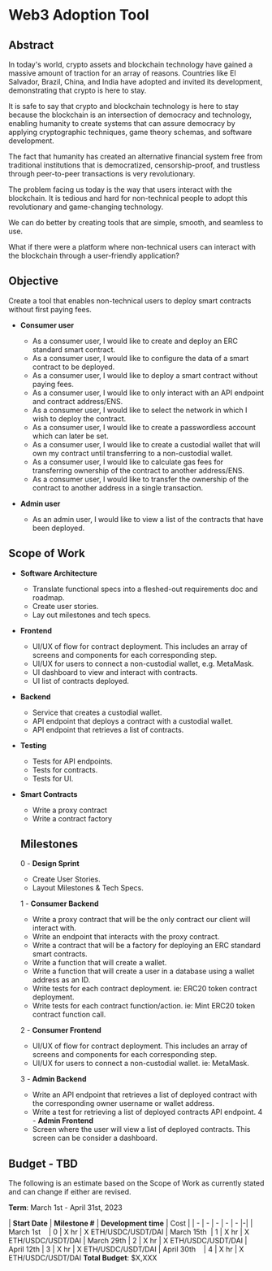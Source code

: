 # Web3 Adoption Tool

## Abstract

In today's world, crypto assets and blockchain technology have gained a massive amount of traction for an array of reasons. Countries like El Salvador, Brazil, China, and India have adopted and invited its development, demonstrating that crypto is here to stay.

It is safe to say that crypto and blockchain technology is here to stay because the blockchain is an intersection of democracy and technology, enabling humanity to create systems that can assure democracy by applying cryptographic techniques, game theory schemas, and software development.

The fact that humanity has created an alternative financial system free from traditional institutions that is democratized, censorship-proof, and trustless through peer-to-peer transactions is very revolutionary.

The problem facing us today is the way that users interact with the blockchain. It is tedious and hard for non-technical people to adopt this revolutionary and game-changing technology.

We can do better by creating tools that are simple, smooth, and seamless to use.

What if there were a platform where non-technical users can interact with the blockchain through a user-friendly application?

## Objective

Create a tool that enables non-technical users to deploy smart contracts without first paying fees.

- **Consumer user**
  - As a consumer user, I would like to create and deploy an ERC standard smart contract.
  - As a consumer user, I would like to configure the data of a smart contract to be deployed.
  - As a consumer user, I would like to deploy a smart contract without paying fees.
  - As a consumer user, I would like to only interact with an API endpoint and contract address/ENS.
  - As a consumer user, I would like to select the network in which I wish to deploy the contract.
  - As a consumer user, I would like to create a passwordless account which can later be set.
  - As a consumer user, I would like to create a custodial wallet that will own my contract until transferring to a non-custodial wallet.
  - As a consumer user, I would like to calculate gas fees for transferring ownership of the contract to another address/ENS.
  - As a consumer user, I would like to transfer the ownership of the contract to another address in a single transaction.

- **Admin user**
  - As an admin user, I would like to view a list of the contracts that have been deployed.

## Scope of Work

- **Software Architecture**
  - Translate functional specs into a fleshed-out requirements doc and roadmap.
  - Create user stories.
  - Lay out milestones and tech specs.

- **Frontend**
  - UI/UX of flow for contract deployment. This includes an array of screens and components for each corresponding step.
  - UI/UX for users to connect a non-custodial wallet, e.g. MetaMask.
  - UI dashboard to view and interact with contracts.
  - UI list of contracts deployed.

- **Backend**
  - Service that creates a custodial wallet.
  - API endpoint that deploys a contract with a custodial wallet.
  - API endpoint that retrieves a list of contracts.

- **Testing**
  - Tests for API endpoints.
  - Tests for contracts.
  - Tests for UI.

- **Smart Contracts**
  - Write a proxy contract
  - Write a contract factory
  

  ## Milestones

  0 - **Design Sprint**
    - Create User Stories.
    - Layout Milestones & Tech Specs.

  1 - **Consumer Backend**
    - Write a proxy contract that will be the only contract our client will interact with.
    - Write an endpoint that interacts with the proxy contract.
    - Write a contract that will be a factory for deploying an ERC standard smart contracts.
    - Write a function that will create a wallet.
    - Write a function that will create a user in a database using a wallet address as an ID.
    - Write tests for each contract deployment. ie: ERC20 token contract deployment.
    - Write tests for each contract function/action. ie: Mint ERC20 token contract function call.

  2 - **Consumer Frontend**
    - UI/UX of flow for contract deployment. This includes an array of screens and components for each corresponding step.
    - UI/UX for users to connect a non-custodial wallet. ie: MetaMask.

  3 - **Admin Backend**
    - Write an API endpoint that retrieves a list of deployed contract with the corresponding owner username or wallet address.
    - Write a test for retrieving a list of deployed contracts API endpoint.
  4 - **Admin Frontend**
    - Screen where the user will view a list of deployed contracts. This screen can be consider a dashboard.


## Budget - TBD

The following is an estimate based on the Scope of Work as currently stated and can change if either are revised.

**Term**: March 1st - April 31st, 2023

| **Start Date** | **Milestone #** | **Development time** | Cost |
| - | - | - | - | - |-|
| March 1st &nbsp; &nbsp;| 0 | X hr | X ETH/USDC/USDT/DAI
| March 15th &nbsp;| 1 | X hr | X ETH/USDC/USDT/DAI
| March 29th | 2 | X hr | X ETH/USDC/USDT/DAI
| April 12th | 3 | X hr | X ETH/USDC/USDT/DAI
| April 30th &nbsp;&nbsp; | 4 | X hr | X ETH/USDC/USDT/DAI
**Total Budget**: $X,XXX
